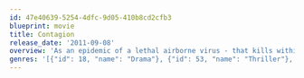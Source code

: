 ```yaml
---
id: 47e40639-5254-4dfc-9d05-410b8cd2cfb3
blueprint: movie
title: Contagion
release_date: '2011-09-08'
overview: 'As an epidemic of a lethal airborne virus - that kills within days - rapidly grows, the worldwide medical community races to find a cure and control the panic that spreads faster than the virus itself.'
genres: '[{"id": 18, "name": "Drama"}, {"id": 53, "name": "Thriller"}, {"id": 878, "name": "Science Fiction"}]'
---
```

